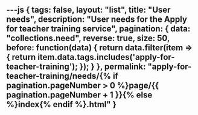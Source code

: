---js
{
  tags: false,
  layout: "list",
  title: "User needs",
  description: "User needs for the Apply for teacher training service",
  pagination: {
    data: "collections.need",
    reverse: true,
    size: 50,
    before: function(data) {
      return data.filter(item => {
        return item.data.tags.includes('apply-for-teacher-training');
      });
    }
  },
  permalink: "apply-for-teacher-training/needs/{% if pagination.pageNumber > 0 %}page/{{ pagination.pageNumber + 1 }}{% else %}index{% endif %}.html"
}
---
